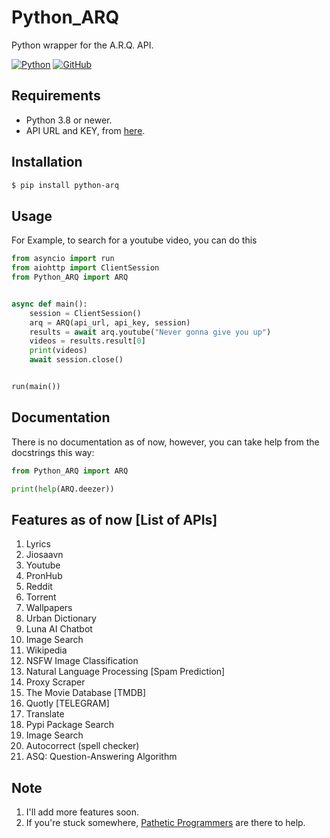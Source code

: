 # Python_ARQ

Python wrapper for the A.R.Q. API.

[![Python](http://forthebadge.com/images/badges/made-with-python.svg)](https://python.org)
[![GitHub](https://forthebadge.com/images/badges/built-by-developers.svg)](https://github.com/)

## Requirements

- Python 3.8 or newer.
- API URL and KEY, from [here](https://t.me/ARQRobot).

## Installation

```sh
$ pip install python-arq
```

## Usage

For Example, to search for a youtube video, you can do this

```py
from asyncio import run
from aiohttp import ClientSession
from Python_ARQ import ARQ


async def main():
    session = ClientSession()
    arq = ARQ(api_url, api_key, session)
    results = await arq.youtube("Never gonna give you up")
    videos = results.result[0]
    print(videos)
    await session.close()


run(main())
```

## Documentation

There is no documentation as of now, however, you can take help from the docstrings this way:

```py
from Python_ARQ import ARQ

print(help(ARQ.deezer))
```

## Features as of now [List of APIs]

1. Lyrics
2. Jiosaavn
3. Youtube
4. PronHub
5. Reddit
6. Torrent
7. Wallpapers
8. Urban Dictionary
9. Luna AI Chatbot
10. Image Search
11. Wikipedia
12. NSFW Image Classification
13. Natural Language Processing [Spam Prediction]
14. Proxy Scraper
15. The Movie Database [TMDB]
16. Quotly [TELEGRAM]
17. Translate
18. Pypi Package Search
19. Image Search
20. Autocorrect (spell checker)
21. ASQ: Question-Answering Algorithm

## Note

1. I'll add more features soon.
2. If you're stuck somewhere, [Pathetic Programmers](https://t.me/PatheticProgrammers) are there to help.
